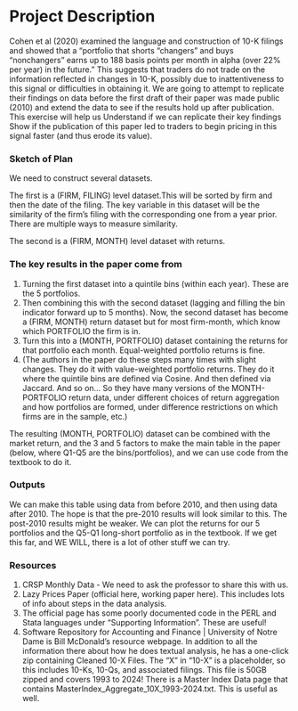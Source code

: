 # Project Description

Cohen et al (2020) examined the language and construction of 10-K filings and showed that a “portfolio that shorts “changers” and buys “nonchangers” earns up to 188 basis points per month in alpha (over 22% per year) in the future.” This suggests that traders do not trade on the information reflected in changes in 10-K, possibly due to inattentiveness to this signal or difficulties in obtaining it. 
We are going to attempt to replicate their findings on data before the first draft of their paper was made public (2010) and extend the data to see if the results hold up after publication. 
This exercise will help us 
Understand if we can replicate their key findings
Show if the publication of this paper led to traders to begin pricing in this signal faster (and thus erode its value).

### Sketch of Plan
We need to construct several datasets. 


The first is a (FIRM, FILING) level dataset.This will be sorted by firm and then the date of the filing. The key variable in this dataset will be the similarity of the firm’s filing with the corresponding one from a year prior. There are multiple ways to measure similarity.


The second is a (FIRM, MONTH) level dataset with returns. 


### The key results in the paper come from 
1. Turning the first dataset into a quintile bins (within each year). These are the 5 portfolios. 
2. Then combining this with the second dataset (lagging and filling the bin indicator forward up to 5 months). Now, the second dataset has become a (FIRM, MONTH) return dataset but for most firm-month, which know which PORTFOLIO the firm is in.
3. Turn this into a (MONTH, PORTFOLIO) dataset containing the returns for that portfolio each month. Equal-weighted portfolio returns is fine. 
4. (The authors in the paper do these steps many times with slight changes. They do it with value-weighted portfolio returns. They do it where the quintile bins are defined via Cosine. And then defined via Jaccard. And so on… So they have many versions of the MONTH-PORTFOLIO return data, under different choices of return aggregation and how portfolios are formed, under difference restrictions on which firms are in the sample, etc.)


The resulting (MONTH, PORTFOLIO) dataset can be combined with the market return, and the 3 and 5 factors to make the main table in the paper (below, where Q1-Q5 are the bins/portfolios), and we can use code from the textbook to do it.



### Outputs 
We can make this table using data from before 2010, and then using data after 2010. The hope is that the pre-2010 results will look similar to this. The post-2010 results might be weaker. 
We can plot the returns for our 5 portfolios and the Q5-Q1 long-short portfolio as in the textbook.
If we get this far, and WE WILL, there is a lot of other stuff we can try.

### Resources
1. CRSP Monthly Data - We need to ask the professor to share this with us. 
2. Lazy Prices Paper (official here, working paper here). This includes lots of info about steps in the data analysis. 
3. The official page has some poorly documented code in the PERL and Stata languages under “Supporting Information”. These are useful! 
4. Software Repository for Accounting and Finance | University of Notre Dame is Bill McDonald’s resource webpage. 
In addition to all the information there about how he does textual analysis, he has a one-click zip containing Cleaned 10-X Files. The “X” in “10-X” is a placeholder, so this includes 10-Ks, 10-Qs, and associated filings. This file is 50GB zipped and covers 1993 to 2024!
There is a Master Index Data page that contains MasterIndex_Aggregate_10X_1993-2024.txt. This is useful as well. 
